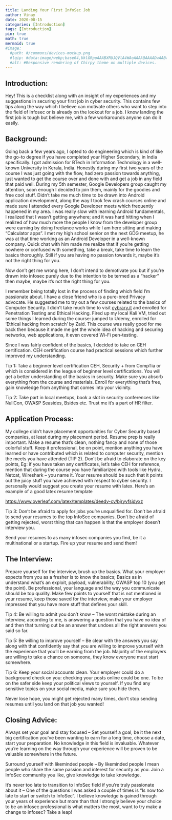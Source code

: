 ```yaml
---
title: Landing Your First InfoSec Job
author: Vinay
date: 2020-08-15
categories: [Introduction]
tags: [Introduction]
pin: true
math: true
mermaid: true
#image:
  #path: #/commons/devices-mockup.png
  #lqip: #data:image/webp;base64,UklGRpoAAABXRUJQVlA4WAoAAAAQAAAADwAABwAAQUxQSDIAAAARL0AmbZurmr57yyIiqE8oiG0bejIYEQTgqiDA9vqnsUSI6H+oAERp2HZ65qP/VIAWAFZQOCBCAAAA8AEAnQEqEAAIAAVAfCWkAALp8sF8rgRgAP7o9FDvMCkMde9PK7euH5M1m6VWoDXf2FkP3BqV0ZYbO6NA/VFIAAAA
  #alt: #Responsive rendering of Chirpy theme on multiple devices.
---
```


## Introduction:

Hey! This is a checklist along with an insight of my experiences and my suggestions in securing your first job in cyber security. This contains few tips along the way which I believe can motivate others who want to step into the field of Infosec or is already on the lookout for a job. I know landing the first job is tough but believe me, with a few workarounds anyone can do it easily.

## Background:

Going back a few years ago, I opted to do engineering which is kind of like the go-to degree if you have completed your Higher Secondary, in India specifically. I got admission for BTech in Information Technology in a well-known University in Kerala, India. Honestly during my first two years of the course I was just going with the flow, had zero passion towards anything, just wanted to get the course over and done with and get a job in any field that paid well. During my 5th semester, Google Developers group caught my attention, soon enough I decided to join them, mainly for the goodies and free cool stuff. Didn’t take me much time to be drawn into Android application development, along the way I took few crash courses online and made sure I attended every Google Developer meets which frequently happened in my area. I was really slow with learning Android fundamentals, I realized that I wasn’t getting anywhere; and it was hard hitting when I realized of how much more the people I know from the developer group were earning by doing freelance works while I am here sitting and making “Calculator apps”. I met my high school senior on the next GDG meetup, he was at that time working as an Android Developer in a well-known company. Quick chat with him made me realize that if you’re getting nowhere or confused with something, take a break, take time to learn the basics thoroughly. Still if you are having no passion towards it, maybe it’s not the right thing for you.

Now don’t get me wrong here, I don’t intend to demotivate you but if you’re drawn into infosec purely due to the intention to be termed as a “hacker” then maybe, maybe it’s not the right thing for you.

I remember being totally lost in the process of finding which field I’m passionate about. I have a close friend who is a pure-bred Privacy advocate. He suggested me to try out a few courses related to the basics of Computer Security. I didn’t take much time to visit [cybrary.it](https://www.cybrary.it/) and enrolled for Penetration Testing and Ethical Hacking. Fired up my local Kali VM, tried out some things I learned during the course: jumped to Udemy, enrolled for ‘Ethical hacking from scratch’ by Zaid. This course was really good for me back then because it made me get the whole idea of hacking and securing networks, web applications, it even covered Wi-Fi pen-testing.

Since I was fairly confident of the basics, I decided to take on CEH certification. CEH certification course had practical sessions which further improved my understanding.

Tip 1: Take a beginner level certification CEH, Security + from CompTia or which is considered in the league of beginner level certifications. You will get a better understanding of the basics in security. Make sure you absorb everything from the course and materials. Enroll for everything that’s free, gain knowledge from anything that comes into your vicinity.

Tip 2: Take part in local meetups, book a slot in security conferences like NullCon, OWASP Seasides, Bsides etc. Trust me it’s a part of HR filter.

## Application Process:

My college didn’t have placement opportunities for Cyber Security based companies, at least during my placement period. Resume prep is really important. Make a resume that’s clean, nothing fancy and none of those colorful stuff. Keep it professional, be on point, mention anything you have learned or have contributed which is related to computer security, mention the meets you have attended (TIP 2). Don’t be afraid to elaborate on the key points, Eg: if you have taken any certificates, let’s take CEH for reference, mention that during the course you have familiarized with tools like Hydra, Netcat, Wireshark – you name it. Your resume should be such that it points out the juicy stuff you have achieved with respect to cyber security. I personally would suggest you create your resume with latex. Here’s an example of a good latex resume template

https://www.overleaf.com/latex/templates/deedy-cv/bjryvfsjdyxz

Tip 3: Don’t be afraid to apply for jobs you’re unqualified for. Don’t be afraid to send your resumes to the top InfoSec companies. Don’t be afraid of getting rejected, worst thing that can happen is that the employer doesn’t interview you.

Send your resumes to as many infosec companies you find, be it a multinational or a startup. Fire up your resume and send them!

## The Interview:

Prepare yourself for the interview, brush up the basics. What your employer expects from you as a fresher is to know the basics; Basics as in understand what’s an exploit, payload, vulnerability, OWASP top 10 (you get the point). Be professional, your language and the way you communicate should be top quality. Make few points to yourself that is not mentioned in your resume, keep those saved for the interview, make your employer impressed that you have more stuff that defines your skill.

Tip 4: Be willing to admit you don’t know – The worst mistake during an interview, according to me, is answering a question that you have no idea of and then that turning out be an answer that undoes all the right answers you said so far.

Tip 5: Be willing to improve yourself – Be clear with the answers you say along with that confidently say that you are willing to improve yourself with the experience that you’ll be earning from the job. Majority of the employers are willing to take a chance on someone, they know everyone must start somewhere.

Tip 6: Keep your social accounts clean. Your employer could do a background check on you: checking your posts online could be one. To be on the safer side keep your political views to yourself. If you find any sensitive topics on your social media, make sure you hide them.

Never lose hope, you might get rejected many times, don’t stop sending resumes until you land on that job you wanted!

## Closing Advice:

Always set your goal and stay focused – Set yourself a goal, be it the next big certification you’ve been wanting to earn for a long time, choose a date, start your preparation. No knowledge in this field is invaluable. Whatever you’re learning on the way through your experience will be proven to be valuable somewhere in the future.

Surround yourself with likeminded people – By likeminded people I mean people who share the same passion and interest for security as you. Join a InfoSec community you like, give knowledge to take knowledge.

It’s never too late to transition to InfoSec field if you’re truly passionate about it – One of the questions I was asked a couple of times is “Is now too late to start or switch to InfoSec”. I believe knowledge is gained through your years of experience but more than that I strongly believe your choice to be an infosec professional is what matters the most, want to try make a change to infosec? Take a leap!
